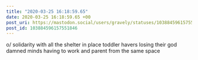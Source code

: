 ```yaml
---
title: "2020-03-25 16:18:59.65"
date: 2020-03-25 16:18:59.65 +00
post_uri: https://mastodon.social/users/gravely/statuses/103884596157551846
post_id: 103884596157551846
---
```

o/ solidarity with all the shelter in place toddler havers losing their god damned minds having to work and parent from the same space


